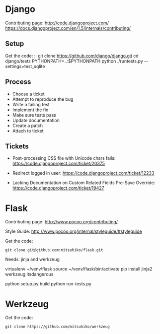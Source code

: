 Django
======

Contributing page: http://code.djangoproject.com/
https://docs.djangoproject.com/en/1.5/internals/contributing/


Setup
-----

Get the code: 
::
    git clone https://github.com/django/django.git
    cd django/tests
    PYTHONPATH=..:$PYTHONPATH python ./runtests.py --settings=test_sqlite


Process
-------

* Choose a ticket
* Attempt to reproduce the bug
* Write a failing test
* Implement the fix
* Make sure tests pass
* Update documentation
* Create a patch
* Attach to ticket

Tickets
-------

* Post-processing CSS file with Unicode chars fails: https://code.djangoproject.com/ticket/20375

* Redirect logged in user: https://code.djangoproject.com/ticket/12233

* Lacking Documentation on Custom Related Fields Pre-Save Override: https://code.djangoproject.com/ticket/19427


Flask
=====

Contributing page: http://www.pocoo.org/contributing/

Style Guide: http://www.pocoo.org/internal/styleguide/#styleguide

Get the code:

    git clone git@github.com:mitsuhiko/flask.git

Needs: jinja and werkzeug

virtualenv ~/venv/flask
source ~/venv/flask/bin/activate
pip install jinja2 werkzeug itsdangerous

python setup.py build
python run-tests.py


Werkzeug
========

Get the code:

    git clone https://github.com/mitsuhiko/werkzeug



